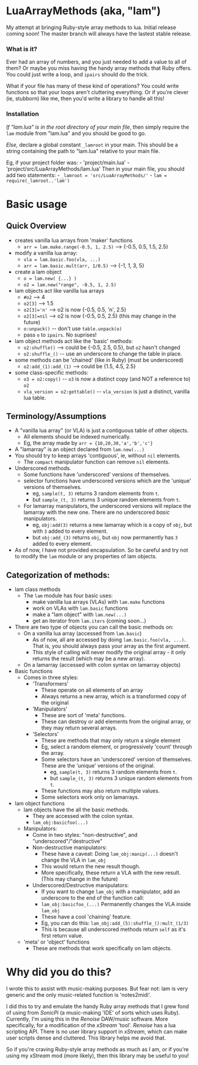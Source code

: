 # **LuaArrayMethods** (aka, "lam")
My attempt at bringing Ruby-style array methods to lua.
Initial release coming soon! The master branch will always have the lastest stable release.



### What is it?
Ever had an array of numbers, and you just needed to add a value to all of them? 
Or maybe you miss having the handy array methods that Ruby offers.
You could just write a loop, and `ipairs` should do the trick. 

What if your file has many of these kind of operations? 
You could write functions so that your loops aren't cluttering everything. 
Or if you're clever (ie, stubborn) like me, then you'd write a library to handle all this!




### Installation
_If "lam.lua" is in the root directory of your main file_, 
then simply require the `lam` module from "lam.lua" and you should be good to go.

_Else,_ 
declare a global constant `_lamroot` in your main. 
This should be a string containing the path to "lam.lua" relative to your main file.

Eg, if your project folder was: 
    - 'project/main.lua' 
    - 'project/src/LuaArrayMethods/lam.lua'
Then in your main file, you should add two statements:
    - `_lamroot = 'src/LuaArrayMethods/'`
    - `lam = require(_lamroot..'lam')`

	
	

# **Basic usage**

## Quick Overview
- creates vanilla lua arrays from 'maker' functions
    - `arr = lam.make.range(-0.5, 1, 2.5)`  -->  {-0.5, 0.5, 1.5, 2.5}
- modify a vanilla lua array:
    - `vla = lam.basic.foo(vla, ...)`
    - `arr = lam.basic.mult(arr, 1/0.5)`	 -->  {-1, 1, 3, 5}
- create a lam object
    - `o = lam.new( {...} )`
    - `o2 = lam.new("range", -0.5, 1, 2.5)`
- lam objects act like vanilla lua arrays
    - `#o2`         --> 4
    - `o2[3]`       --> 1.5
    - `o2[3]='n'`   --> o2 is now {-0.5, 0.5, 'n', 2.5}
    - `o2[3]=nil`   --> o2 is now {-0.5, 0.5, 2.5}  (this may change in the future)
    - `o:unpack()`  --  don't use `table.unpack(o)`
    - pass `o` to `ipairs`. No suprises!
- lam object methods act like the 'basic' methods:
    - `o2:shuffle()` 	 --> could be {-0.5, 2.5, 0.5}, but `o2` hasn't changed
    - `o2:shuffle_()`  --  use an underscore to change the table in place. 
- some methods can be 'chained' (like in Ruby) (must be underscored)
    - `o2:add_(1):add_(1)`  --> could be {1.5, 4.5, 2.5}
- some class-specific methods:
    - `o3 = o2:copy()`      -- `o3` is now a distinct copy (and NOT a reference to) `o2`
    - `vla_version = o2:gettable()`  -- `vla_version` is just a distinct, vanilla lua table.


	

## Terminology/Assumptions
- A "vanilla lua array" (or VLA) is just a contiguous table of other objects.
	- All elements should be indexed numerically.
	- Eg, the array made by `arr = {10,20,30,'a','b','c'}`
- A "lamarray" is an object declared from `lam.new(...)`
- You should try to keep arrays 'contiguous', ie, without `nil` elements.
	- The `compact` manipulator function can remove `nil` elements.
- Underscored methods.
	- Some functions have 'underscored' versions of themselves.
	- selector functions have underscored versions which are the 'unique' versions of themselves.
        - eg, `sample(t, 3)` returns 3 random elements from `t`.
        - but `sample_(t, 3)` returns 3 unique random elements from `t`.
	- For lamarray manipulators, the underscored versions will replace the lamarray with the new one. There are no underscored _basic_ manipulators.
        - eg, `obj:add(3)` returns a new lamarray which is a copy of `obj`, but with `3` added to every element.
        - but `obj:add_(3)` returns `obj`, but `obj` now permanently has `3` added to every element.
- As of now, I have not provided encapsulation. 
	So be careful and try not to modify the `lam` module or any properties of lam objects.
	
	
	
## Categorization of methods:
- lam class methods
	- The `lam` module has four basic uses:
		- make vanilla lua arrays (VLAs) with `lam.make` functions
		- work on VLAs with `lam.basic` functions
		- make a "lam object" with `lam.new(...)`
		- get an iterator from `lam.iters` (coming soon...)
- There are two type of objects you can call the basic methods on:
	- On a vanilla lua array (accessed from `lam.basic`) 
        - As of now, all are accessed by doing `lam.basic.foo(vla, ...)`. That is, you should always pass your array as the first argument.
		- This style of calling will never modify the original array - it only returns the result (which may be a new array).
	- On a lamarray (accessed with colon syntax on lamarray objects)
- Basic functions
	- Comes in three styles:
		- 'Transformers'
			- These operate on all elements of an array
			- Always returns a new array, which is a transformed copy of the original
		- 'Manipulators'
            - These are sort of 'meta' functions. 
            - These can destroy or add elements from the original array, or they may return several arrays.
		- 'Selectors'
			- These are methods that may only return a single element
			- Eg, select a random element, or progressively 'count' through the array.
			- Some selectors have an 'underscored' version of themselves. These are the 'unique' versions of the original. 
                - eg, `sample(t, 3)` returns 3 random elements from `t`.
                - but `sample_(t, 3)` returns 3 unique random elements from `t`.
			- These functions may also return multiple values.
			- Some selectors work only on lamarrays.
- lam object functions
	- lam objects have the all the basic methods. 
		- They are accessed with the colon syntax.
		- `lam_obj:basicfoo(...)`
	- Manipulators:
		- Come in two styles: "non-destructive", and "underscored"/"destructive"
		- Non-destructive manipulators:
			- These have a caveat: Doing `lam_obj:manip(...)` doesn't change the VLA in `lam_obj`
			- This would return the new result though.
			- More specifically, these return a VLA with the new result. (This may change in the future)
		- Underscored/Destructive manipulators:
			- If you want to change `lam_obj` with a manipulator, add an underscore to the end of the function call:
			- `lam_obj:basicfoo_(...)` Permanently changes the VLA inside `lam_obj`
			- These have a cool 'chaining' feature. 
			- Eg, you can do this: `lam_obj:add_(5):shuffle_():mult_(1/3)`
			- This is because all underscored methods return `self` as it's first return value.
	- 'meta' or 'object' functions
		- These are methods that work specifically on lam objects.




# Why did you do this?
I wrote this to assist with music-making purposes. But fear not: lam is very generic and the only music-related function is 'notes2midi'.

I did this to try and emulate the handy Ruby array methods that I grew fond of using from _SonicPi_ (a music-making 'IDE' of sorts which uses Ruby). 
Currently, I'm using this in the _Renoise_ DAW/music software. More specifically, for a modification of the _xStream_ 'tool'. _Renoise_ has a lua scripting API. There is no user library support in _xStream_, which can make user scripts dense and cluttered. This library helps me avoid that.

So if you're craving Ruby-style array methods as much as I am, 
or if you're using my _xStream_ mod (more likely), 
then this library may be useful to you!

	

